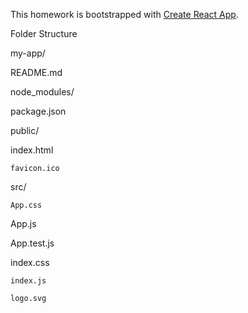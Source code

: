 This homework is bootstrapped with [Create React App](https://github.com/facebookincubator/create-react-app).


 Folder Structure

my-app/
 
 README.md
 
 node_modules/
 
 package.json
 
 public/
   
   index.html
    
    favicon.ico
  
  src/
    
    App.css
   
   App.js
  
  App.test.js
   
   index.css
    
    index.js
    
    logo.svg
